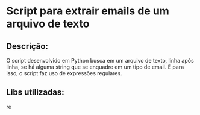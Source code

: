 # Script para extrair emails de um arquivo de texto

## Descrição:
O script desenvolvido em Python busca em um arquivo de texto, linha após linha, se há alguma string que se enquadre em um tipo de email. E para isso, o script faz uso de expressões regulares.

## Libs utilizadas:
re